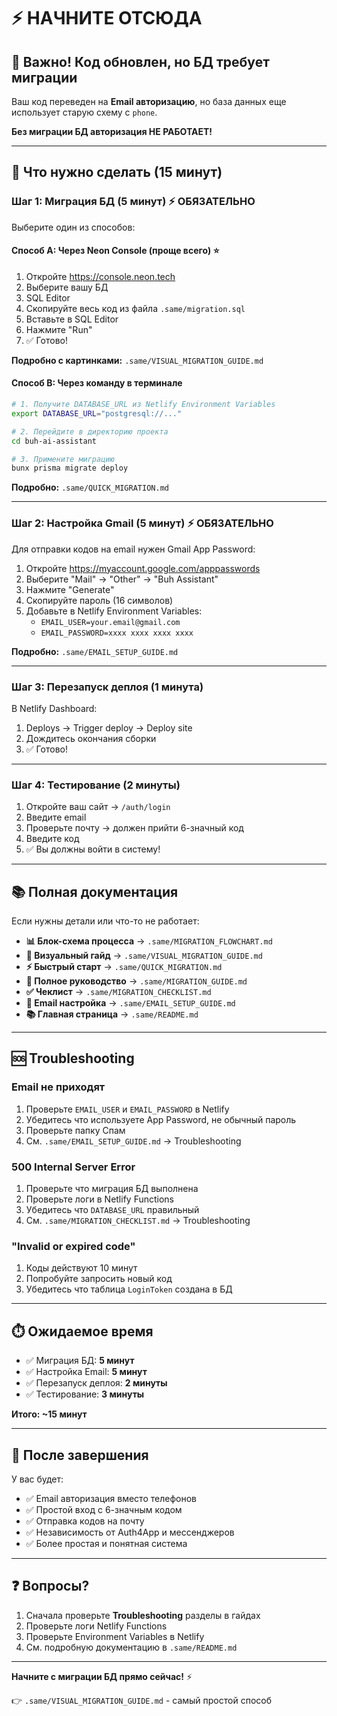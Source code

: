 # ⚡ НАЧНИТЕ ОТСЮДА

## 🚨 Важно! Код обновлен, но БД требует миграции

Ваш код переведен на **Email авторизацию**, но база данных еще использует старую схему с `phone`.

**Без миграции БД авторизация НЕ РАБОТАЕТ!**

---

## 🎯 Что нужно сделать (15 минут)

### Шаг 1: Миграция БД (5 минут) ⚡ ОБЯЗАТЕЛЬНО

Выберите один из способов:

#### Способ A: Через Neon Console (проще всего) ⭐

1. Откройте https://console.neon.tech
2. Выберите вашу БД
3. SQL Editor
4. Скопируйте весь код из файла `.same/migration.sql`
5. Вставьте в SQL Editor
6. Нажмите "Run"
7. ✅ Готово!

**Подробно с картинками:** `.same/VISUAL_MIGRATION_GUIDE.md`

#### Способ B: Через команду в терминале

```bash
# 1. Получите DATABASE_URL из Netlify Environment Variables
export DATABASE_URL="postgresql://..."

# 2. Перейдите в директорию проекта
cd buh-ai-assistant

# 3. Примените миграцию
bunx prisma migrate deploy
```

**Подробно:** `.same/QUICK_MIGRATION.md`

---

### Шаг 2: Настройка Gmail (5 минут) ⚡ ОБЯЗАТЕЛЬНО

Для отправки кодов на email нужен Gmail App Password:

1. Откройте https://myaccount.google.com/apppasswords
2. Выберите "Mail" → "Other" → "Buh Assistant"
3. Нажмите "Generate"
4. Скопируйте пароль (16 символов)
5. Добавьте в Netlify Environment Variables:
   - `EMAIL_USER=your.email@gmail.com`
   - `EMAIL_PASSWORD=xxxx xxxx xxxx xxxx`

**Подробно:** `.same/EMAIL_SETUP_GUIDE.md`

---

### Шаг 3: Перезапуск деплоя (1 минута)

В Netlify Dashboard:

1. Deploys → Trigger deploy → Deploy site
2. Дождитесь окончания сборки
3. ✅ Готово!

---

### Шаг 4: Тестирование (2 минуты)

1. Откройте ваш сайт → `/auth/login`
2. Введите email
3. Проверьте почту → должен прийти 6-значный код
4. Введите код
5. ✅ Вы должны войти в систему!

---

## 📚 Полная документация

Если нужны детали или что-то не работает:

- **📊 Блок-схема процесса** → `.same/MIGRATION_FLOWCHART.md`
- **🎨 Визуальный гайд** → `.same/VISUAL_MIGRATION_GUIDE.md`
- **⚡ Быстрый старт** → `.same/QUICK_MIGRATION.md`
- **📖 Полное руководство** → `.same/MIGRATION_GUIDE.md`
- **✅ Чеклист** → `.same/MIGRATION_CHECKLIST.md`
- **📧 Email настройка** → `.same/EMAIL_SETUP_GUIDE.md`
- **📚 Главная страница** → `.same/README.md`

---

## 🆘 Troubleshooting

### Email не приходят

1. Проверьте `EMAIL_USER` и `EMAIL_PASSWORD` в Netlify
2. Убедитесь что используете App Password, не обычный пароль
3. Проверьте папку Спам
4. См. `.same/EMAIL_SETUP_GUIDE.md` → Troubleshooting

### 500 Internal Server Error

1. Проверьте что миграция БД выполнена
2. Проверьте логи в Netlify Functions
3. Убедитесь что `DATABASE_URL` правильный
4. См. `.same/MIGRATION_CHECKLIST.md` → Troubleshooting

### "Invalid or expired code"

1. Коды действуют 10 минут
2. Попробуйте запросить новый код
3. Убедитесь что таблица `LoginToken` создана в БД

---

## ⏱️ Ожидаемое время

- ✅ Миграция БД: **5 минут**
- ✅ Настройка Email: **5 минут**
- ✅ Перезапуск деплоя: **2 минуты**
- ✅ Тестирование: **3 минуты**

**Итого: ~15 минут**

---

## 🎉 После завершения

У вас будет:

- ✅ Email авторизация вместо телефонов
- ✅ Простой вход с 6-значным кодом
- ✅ Отправка кодов на почту
- ✅ Независимость от Auth4App и мессенджеров
- ✅ Более простая и понятная система

---

## ❓ Вопросы?

1. Сначала проверьте **Troubleshooting** разделы в гайдах
2. Проверьте логи Netlify Functions
3. Проверьте Environment Variables в Netlify
4. См. подробную документацию в `.same/README.md`

---

**Начните с миграции БД прямо сейчас!** ⚡

👉 `.same/VISUAL_MIGRATION_GUIDE.md` - самый простой способ

